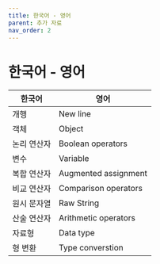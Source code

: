 ```yaml
---
title: 한국어 - 영어
parent: 추가 자료
nav_order: 2
---
```

# 한국어 - 영어

|**한국어**|**영어**|
|---|---|
|개행|New line|
|객체|Object|
|논리 연산자|Boolean operators|
|변수|Variable|
|복합 연산자|Augmented assignment|
|비교 연산자|Comparison operators|
|원시 문자열|Raw String|o
|산술 연산자|Arithmetic operators|
|자료형|Data type|
|형 변환|Type converstion|